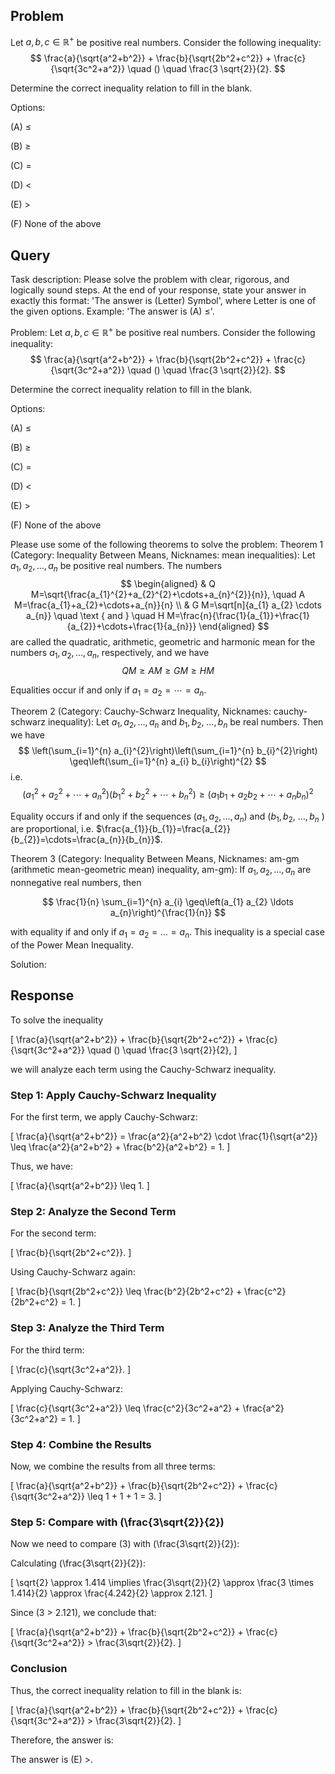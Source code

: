 ## Problem

Let $a, b, c \in \mathbb{R}^{+}$ be positive real numbers. Consider the following inequality:
$$
\frac{a}{\sqrt{a^2+b^2}} + \frac{b}{\sqrt{2b^2+c^2}} + \frac{c}{\sqrt{3c^2+a^2}} \quad () \quad \frac{3 \sqrt{2}}{2}.
$$

Determine the correct inequality relation to fill in the blank.

Options:

(A) $\leq$ 

(B) $\geq$

(C) $=$ 

(D) $<$

(E) $>$

(F) None of the above

## Query

Task description: Please solve the problem with clear, rigorous, and logically sound steps. At the end of your response, state your answer in exactly this format: 'The answer is (Letter) Symbol', where Letter is one of the given options. Example: 'The answer is (A) $\leq$'.

Problem: Let $a, b, c \in \mathbb{R}^{+}$ be positive real numbers. Consider the following inequality:
$$
\frac{a}{\sqrt{a^2+b^2}} + \frac{b}{\sqrt{2b^2+c^2}} + \frac{c}{\sqrt{3c^2+a^2}} \quad () \quad \frac{3 \sqrt{2}}{2}.
$$

Determine the correct inequality relation to fill in the blank.

Options:

(A) $\leq$ 

(B) $\geq$

(C) $=$ 

(D) $<$

(E) $>$

(F) None of the above

Please use some of the following theorems to solve the problem:
Theorem 1 (Category: Inequality Between Means, Nicknames: mean inequalities): Let $a_{1}, a_{2}, \ldots, a_{n}$ be positive real numbers. The numbers
$$
\begin{aligned}
& Q M=\sqrt{\frac{a_{1}^{2}+a_{2}^{2}+\cdots+a_{n}^{2}}{n}}, \quad A M=\frac{a_{1}+a_{2}+\cdots+a_{n}}{n} \\
& G M=\sqrt[n]{a_{1} a_{2} \cdots a_{n}} \quad \text { and } \quad H M=\frac{n}{\frac{1}{a_{1}}+\frac{1}{a_{2}}+\cdots+\frac{1}{a_{n}}}
\end{aligned}
$$
are called the quadratic, arithmetic, geometric and harmonic mean for the numbers $a_{1}, a_{2}, \ldots, a_{n}$, respectively, and we have
$$
Q M \geq A M \geq G M \geq H M
$$

Equalities occur if and only if $a_{1}=a_{2}=\cdots=a_{n}$.

Theorem 2 (Category: Cauchy-Schwarz Inequality, Nicknames: cauchy-schwarz inequality): Let $a_{1}, a_{2}, \ldots, a_{n}$ and $b_{1}, b_{2}$, $\ldots, b_{n}$ be real numbers. Then we have
$$
\left(\sum_{i=1}^{n} a_{i}^{2}\right)\left(\sum_{i=1}^{n} b_{i}^{2}\right) \geq\left(\sum_{i=1}^{n} a_{i} b_{i}\right)^{2}
$$
i.e.
$$
\left(a_{1}^{2}+a_{2}^{2}+\cdots+a_{n}^{2}\right)\left(b_{1}^{2}+b_{2}^{2}+\cdots+b_{n}^{2}\right) \geq\left(a_{1} b_{1}+a_{2} b_{2}+\cdots+a_{n} b_{n}\right)^{2}
$$

Equality occurs if and only if the sequences $\left(a_{1}, a_{2}, \ldots, a_{n}\right)$ and $\left(b_{1}, b_{2}\right.$, $\ldots, b_{n}$ ) are proportional, i.e. $\frac{a_{1}}{b_{1}}=\frac{a_{2}}{b_{2}}=\cdots=\frac{a_{n}}{b_{n}}$.

Theorem 3 (Category: Inequality Between Means, Nicknames: am-gm (arithmetic mean-geometric mean) inequality, am-gm): If $a_{1}, a_{2}, \ldots, a_{n}$ are nonnegative real numbers, then

$$
\frac{1}{n} \sum_{i=1}^{n} a_{i} \geq\left(a_{1} a_{2} \ldots a_{n}\right)^{\frac{1}{n}}
$$

with equality if and only if $a_{1}=a_{2}=\ldots=a_{n}$. This inequality is a special case of the Power Mean Inequality.

Solution:

## Response

To solve the inequality 

\[
\frac{a}{\sqrt{a^2+b^2}} + \frac{b}{\sqrt{2b^2+c^2}} + \frac{c}{\sqrt{3c^2+a^2}} \quad () \quad \frac{3 \sqrt{2}}{2},
\]

we will analyze each term using the Cauchy-Schwarz inequality.

### Step 1: Apply Cauchy-Schwarz Inequality

For the first term, we apply Cauchy-Schwarz:

\[
\frac{a}{\sqrt{a^2+b^2}} = \frac{a^2}{a^2+b^2} \cdot \frac{1}{\sqrt{a^2}} \leq \frac{a^2}{a^2+b^2} + \frac{b^2}{a^2+b^2} = 1.
\]

Thus, we have:

\[
\frac{a}{\sqrt{a^2+b^2}} \leq 1.
\]

### Step 2: Analyze the Second Term

For the second term:

\[
\frac{b}{\sqrt{2b^2+c^2}}.
\]

Using Cauchy-Schwarz again:

\[
\frac{b}{\sqrt{2b^2+c^2}} \leq \frac{b^2}{2b^2+c^2} + \frac{c^2}{2b^2+c^2} = 1.
\]

### Step 3: Analyze the Third Term

For the third term:

\[
\frac{c}{\sqrt{3c^2+a^2}}.
\]

Applying Cauchy-Schwarz:

\[
\frac{c}{\sqrt{3c^2+a^2}} \leq \frac{c^2}{3c^2+a^2} + \frac{a^2}{3c^2+a^2} = 1.
\]

### Step 4: Combine the Results

Now, we combine the results from all three terms:

\[
\frac{a}{\sqrt{a^2+b^2}} + \frac{b}{\sqrt{2b^2+c^2}} + \frac{c}{\sqrt{3c^2+a^2}} \leq 1 + 1 + 1 = 3.
\]

### Step 5: Compare with \(\frac{3\sqrt{2}}{2}\)

Now we need to compare \(3\) with \(\frac{3\sqrt{2}}{2}\):

Calculating \(\frac{3\sqrt{2}}{2}\):

\[
\sqrt{2} \approx 1.414 \implies \frac{3\sqrt{2}}{2} \approx \frac{3 \times 1.414}{2} \approx \frac{4.242}{2} \approx 2.121.
\]

Since \(3 > 2.121\), we conclude that:

\[
\frac{a}{\sqrt{a^2+b^2}} + \frac{b}{\sqrt{2b^2+c^2}} + \frac{c}{\sqrt{3c^2+a^2}} > \frac{3\sqrt{2}}{2}.
\]

### Conclusion

Thus, the correct inequality relation to fill in the blank is:

\[
\frac{a}{\sqrt{a^2+b^2}} + \frac{b}{\sqrt{2b^2+c^2}} + \frac{c}{\sqrt{3c^2+a^2}} > \frac{3\sqrt{2}}{2}.
\]

Therefore, the answer is:

The answer is (E) $>$.